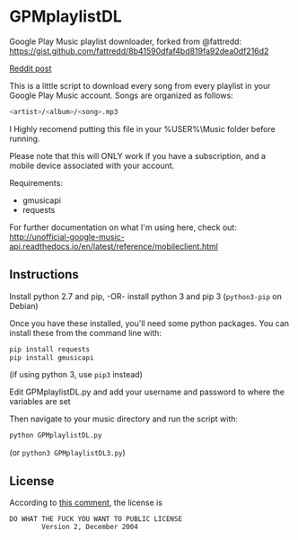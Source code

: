 # GPMplaylistDL
Google Play Music playlist downloader, forked from @fattredd: https://gist.github.com/fattredd/8b41590dfaf4bd819fa92dea0df216d2

[Reddit post](https://www.reddit.com/r/DataHoarder/comments/8io4jv/google_play_music_playlist_downloader/)

This is a little script to download every song from every playlist
in your Google Play Music account. Songs are organized as follows:

```sh
<artist>/<album>/<song>.mp3
```

I Highly recomend putting this file in your %USER%\Music folder
before running.

Please note that this will ONLY work if you have a subscription,
and a mobile device associated with your account.

Requirements:
- gmusicapi
- requests

For further documentation on what I'm using here, check out:
http://unofficial-google-music-api.readthedocs.io/en/latest/reference/mobileclient.html

## Instructions
Install python 2.7 and pip, -OR- install python 3 and pip 3 (`python3-pip` on Debian)

Once you have these installed, you'll need some python packages. You can install these from the command line with:

```sh
pip install requests
pip install gmusicapi
```

(if using python 3, use `pip3` instead)

Edit GPMplaylistDL.py and add your username and password to where the variables are set

Then navigate to your music directory and run the script with:

```sh
python GPMplaylistDL.py
```

(or `python3 GPMplaylistDL3.py`)

## License
According to [this comment](https://www.reddit.com/r/DataHoarder/comments/8io4jv/google_play_music_playlist_downloader/dyug9fn/), the license is

    DO WHAT THE FUCK YOU WANT TO PUBLIC LICENSE
            Version 2, December 2004
